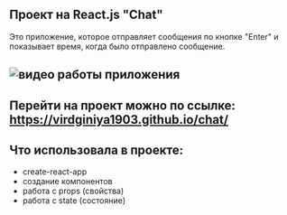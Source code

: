 ##  Проект на React.js "Chat"
Это приложение, которое отправляет сообщения по кнопке "Enter" и показывает время, когда было отправлено сообщение.

![видео работы приложения](https://j.gifs.com/vo471M.gif)
---
## Перейти на проект можно по ссылке: https://virdginiya1903.github.io/chat/

## Что использовала в проекте: 
+ create-react-app
+ создание компонентов
+ работа с props (свойства)
+ работа с state (состояние)
